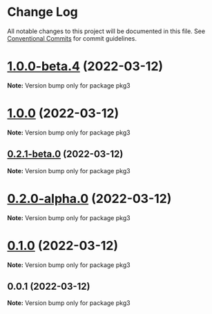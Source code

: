 # Change Log

All notable changes to this project will be documented in this file.
See [Conventional Commits](https://conventionalcommits.org) for commit guidelines.

# [1.0.0-beta.4](https://github.com/dewen/prac-lerna/compare/v1.0.0...v1.0.0-beta.4) (2022-03-12)

**Note:** Version bump only for package pkg3





# [1.0.0](https://github.com/dewen/prac-lerna/compare/v0.2.1-beta.0...v1.0.0) (2022-03-12)

**Note:** Version bump only for package pkg3





## [0.2.1-beta.0](https://github.com/dewen/prac-lerna/compare/v0.2.0-alpha.0...v0.2.1-beta.0) (2022-03-12)

**Note:** Version bump only for package pkg3





# [0.2.0-alpha.0](https://github.com/dewen/prac-lerna/compare/v0.1.0...v0.2.0-alpha.0) (2022-03-12)

**Note:** Version bump only for package pkg3





# [0.1.0](https://github.com/dewen/prac-lerna/compare/v0.0.1...v0.1.0) (2022-03-12)

**Note:** Version bump only for package pkg3





## 0.0.1 (2022-03-12)

**Note:** Version bump only for package pkg3
